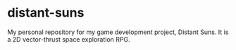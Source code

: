# distant-suns
My personal repository for my game development project, Distant Suns. It is a 2D vector-thrust space exploration RPG. 
